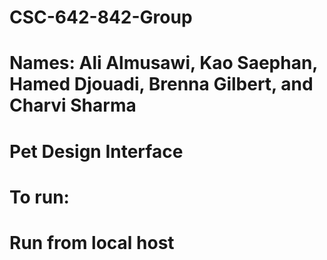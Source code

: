 # CSC-642-842-Group

# Names: Ali Almusawi, Kao Saephan, Hamed Djouadi, Brenna Gilbert, and Charvi Sharma

# Pet Design Interface

# To run:

# Run from local host

